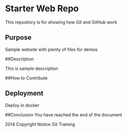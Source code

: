 # Starter Web Repo

This repository is for showing how Git and GitHub work

## Purpose


Sample website with plenty of files for demos

##Description

This is sample description

##How to Contribute

## Deployment
Deploy in docker

##Conclusion
You have reached the end of the document



2014 Copyright Notice Git Training
